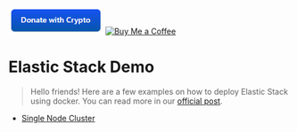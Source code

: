 [![Buy Me a Coffee](images/donate_with_crypto.png)](https://commerce.coinbase.com/checkout/faf64f90-2e80-46ee-aeba-0fde14cbeb46)
[![Buy Me a Coffee](https://www.paypalobjects.com/en_US/ES/i/btn/btn_donateCC_LG.gif)](https://www.paypal.com/donate?hosted_button_id=GTSXAJQEBZ7XG)

# Elastic Stack Demo

> Hello friends! Here are a few examples on how to deploy Elastic Stack using docker. You can read more in our [official post](https://www.canchito-dev.com/public/blog/2021/12/26/introduction-to-elastic-stack/).

* [Single Node Cluster](./elastic-stack-single-node-cluster/README.md)